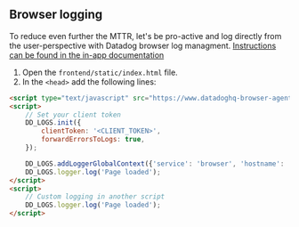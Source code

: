 ## Browser logging

To reduce even further the MTTR, let's be pro-active and log directly from the user-perspective with Datadog browser log managment. [Instructions can be found in the in-app documentation](https://app.datadoghq.com/logs/onboarding/client)

1. Open the `frontend/static/index.html` file.
2. In the `<head>` add the following lines:

```html
<script type="text/javascript" src="https://www.datadoghq-browser-agent.com/datadog-logs-us.js"></script>
<script>
    // Set your client token
    DD_LOGS.init({
        clientToken: '<CLIENT_TOKEN>',
        forwardErrorsToLogs: true,
    });

    DD_LOGS.addLoggerGlobalContext({'service': 'browser', 'hostname': 'browser' });
    DD_LOGS.logger.log('Page loaded');
</script>
<script>
    // Custom logging in another script
    DD_LOGS.logger.log('Page loaded');
</script>

```